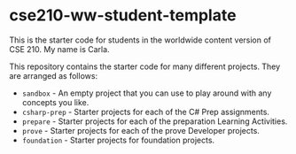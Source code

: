 # cse210-ww-student-template
This is the starter code for students in the worldwide content version of CSE 210.
My name is Carla. 

This repository contains the starter code for many different projects. They are arranged as follows:

* `sandbox` - An empty project that you can use to play around with any concepts you like.
* `csharp-prep` - Starter projects for each of the C# Prep assignments.
* `prepare` - Starter projects for each of the preparation Learning Activities.
* `prove` - Starter projects for each of the prove Developer projects.
* `foundation` - Starter projects for foundation projects.
